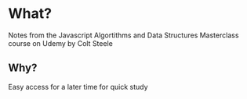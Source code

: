 # What?

Notes from the Javascript Algortithms and Data Structures Masterclass course on Udemy by Colt Steele

## Why?

Easy access for a later time for quick study
